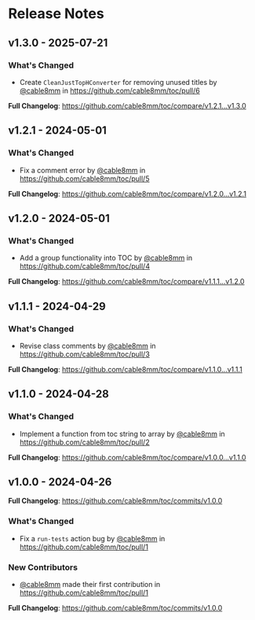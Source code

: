 # Release Notes

## v1.3.0 - 2025-07-21

### What's Changed

* Create `CleanJustTopHConverter` for removing unused titles by [@cable8mm](https://github.com/cable8mm) in https://github.com/cable8mm/toc/pull/6

**Full Changelog**: https://github.com/cable8mm/toc/compare/v1.2.1...v1.3.0

## v1.2.1 - 2024-05-01

### What's Changed

* Fix a comment error by [@cable8mm](https://github.com/cable8mm) in https://github.com/cable8mm/toc/pull/5

**Full Changelog**: https://github.com/cable8mm/toc/compare/v1.2.0...v1.2.1

## v1.2.0 - 2024-05-01

### What's Changed

* Add a group functionality into TOC by [@cable8mm](https://github.com/cable8mm) in https://github.com/cable8mm/toc/pull/4

**Full Changelog**: https://github.com/cable8mm/toc/compare/v1.1.1...v1.2.0

## v1.1.1 - 2024-04-29

### What's Changed

* Revise class comments by [@cable8mm](https://github.com/cable8mm) in https://github.com/cable8mm/toc/pull/3

**Full Changelog**: https://github.com/cable8mm/toc/compare/v1.1.0...v1.1.1

## v1.1.0 - 2024-04-28

### What's Changed

* Implement a function from toc string to array by [@cable8mm](https://github.com/cable8mm) in https://github.com/cable8mm/toc/pull/2

**Full Changelog**: https://github.com/cable8mm/toc/compare/v1.0.0...v1.1.0

## v1.0.0 - 2024-04-26

**Full Changelog**: https://github.com/cable8mm/toc/commits/v1.0.0

### What's Changed

* Fix a `run-tests` action bug by [@cable8mm](https://github.com/cable8mm) in https://github.com/cable8mm/toc/pull/1

### New Contributors

* [@cable8mm](https://github.com/cable8mm) made their first contribution in https://github.com/cable8mm/toc/pull/1

**Full Changelog**: https://github.com/cable8mm/toc/commits/v1.0.0
